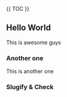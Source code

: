 {{ TOC }}

## Hello World

This is awesome guys

### Another one

This is another one

### Slugify & Check
